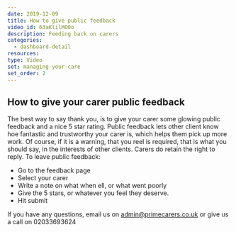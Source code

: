 ```yaml
---
date: 2019-12-09
title: How to give public feedback
video_id: 63aKlilMO0o
description: Feeding back on carers
categories:
  - dashboard-detail
resources:
type: Video
set: managing-your-care
set_order: 2
---
```


## How to give your carer public feedback

The best way to say thank you, is to give your carer some glowing public feedback and a nice 5 star rating. Public feedback lets other client know hoe fantastic and trustworthy your carer is, which helps them pick up more work. Of course, if it is a warning, that you reel is required, that is what you should say, in the interests of other clients. Carers do retain the right to reply. To leave public feedback:
 - Go to the feedback page
 - Select your carer
 - Write a note on what when ell, or what went poorly
 - Give the 5 stars, or whatever you feel they deserve.
 - Hit submit

If you have any questions, email us on admin@primecarers.co.uk or give us a call on 02033693624
